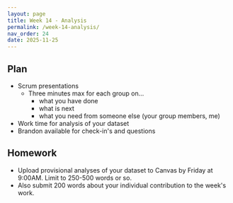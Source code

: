 ```yaml
---
layout: page
title: Week 14 - Analysis
permalink: /week-14-analysis/
nav_order: 24
date: 2025-11-25
---
```


## Plan

* Scrum presentations
    * Three minutes max for each group on…
        * what you have done
        * what is next
        * what you need from someone else (your group members, me)
* Work time for analysis of your dataset
* Brandon available for check-in's and questions

## Homework

* Upload provisional analyses of your dataset to Canvas by Friday at 9:00AM. Limit to 250-500 words or so. 
* Also submit 200 words about your individual contribution to the week's work.